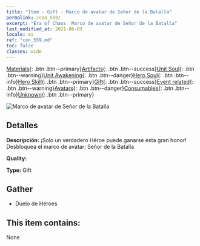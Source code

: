 ```yaml
---
title: "Item - Gift - Marco de avatar de Señor de la Batalla"
permalink: /con_559/
excerpt: "Era of Chaos  Marco de avatar de Señor de la Batalla"
last_modified_at: 2021-06-03
locale: es
ref: "con_559.md"
toc: false
classes: wide
---
```

 [Materials](/ItemsES/){: .btn .btn--primary}[Artifacts](/ItemsES/Artifacts/){: .btn .btn--success}[Unit Soul](/ItemsES/UnitSoul/){: .btn .btn--warning}[Unit Awakening](/ItemsES/UnitAwakening/){: .btn .btn--danger}[Hero Soul](/ItemsES/HeroSoul/){: .btn .btn--info}[Hero Skill](/ItemsES/HeroSkill/){: .btn .btn--primary}[Gift](/ItemsES/Gift/){: .btn .btn--success}[Event related](/ItemsES/Events/){: .btn .btn--warning}[Avatars](/ItemsES/Avatars/){: .btn .btn--danger}[Consumables](/ItemsES/Consumables/){: .btn .btn--info}[Unknown](/ItemsES/Unknown/){: .btn .btn--primary}

 ![Marco de avatar de Señor de la Batalla](/images/a/avatarFrame_9.png)

## Detalles
 **Descripción:** ¡Solo un verdadero Héroe puede ganarse esta gran honor! Desbloquea el marco de avatar: Señor de la Batalla

 **Quality:** 

 **Type:** Gift

## Gather

*    Duelo de Héroes 

## This item contains:

  None

